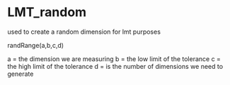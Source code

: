 # LMT_random
used to create a random dimension for lmt purposes


randRange(a,b,c,d)

a = the dimension we are measuring
b = the low limit of the tolerance
c = the high limit of the tolerance
d = is the number of dimensions we need to generate

